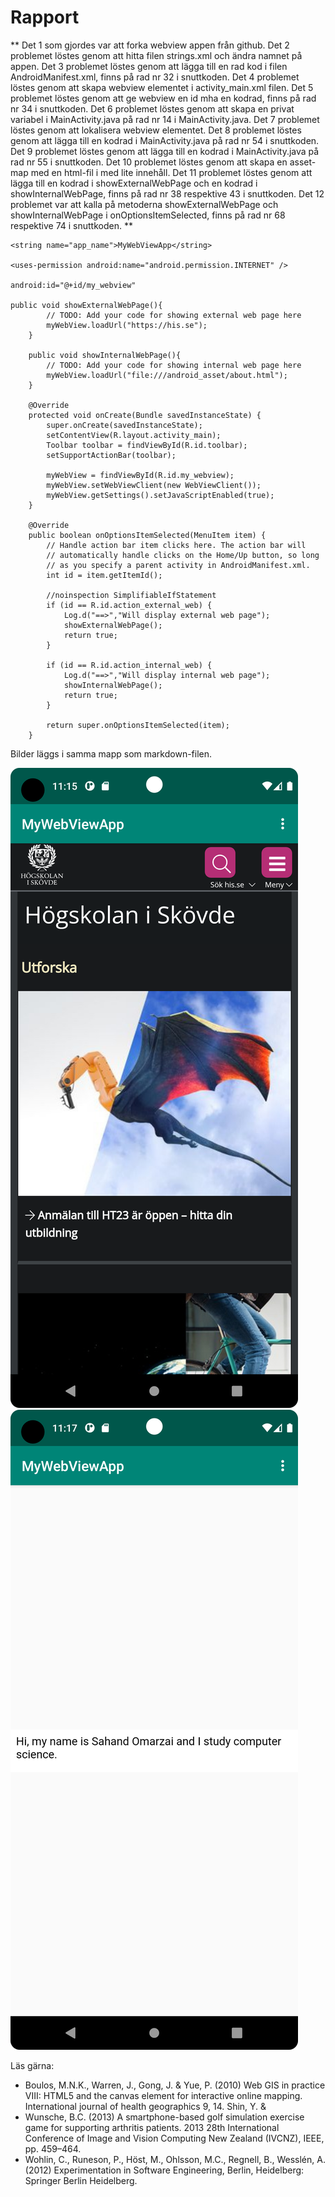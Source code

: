 
# Rapport

**
Det 1 som gjordes var att forka webview appen från github.
Det 2 problemet löstes genom att hitta filen strings.xml och ändra namnet på appen. 
Det 3 problemet löstes genom att lägga till en rad kod i filen AndroidManifest.xml, finns på rad nr 32 i snuttkoden.
Det 4 problemet löstes genom att skapa webview elementet i activity_main.xml filen.
Det 5 problemet löstes genom att ge webview en id mha en kodrad, finns på rad nr 34 i snuttkoden.
Det 6 problemet löstes genom att skapa en privat variabel i MainActivity.java på rad nr 14 i MainActivity.java.
Det 7 problemet löstes genom att lokalisera webview elementet.
Det 8 problemet löstes genom att lägga till en kodrad i MainActivity.java på rad nr 54 i snuttkoden.
Det 9 problemet löstes genom att lägga till en kodrad i MainActivity.java på rad nr 55 i snuttkoden.
Det 10 problemet löstes genom att skapa en asset-map med en html-fil i med lite innehåll.
Det 11 problemet löstes genom att lägga till en kodrad i showExternalWebPage och en kodrad i showInternalWebPage, finns på rad nr 38 respektive 43 i snuttkoden.
Det 12 problemet var att kalla på metoderna showExternalWebPage och showInternalWebPage i onOptionsItemSelected, finns på rad nr 68 respektive 74 i snuttkoden.
**

```
<string name="app_name">MyWebViewApp</string>

<uses-permission android:name="android.permission.INTERNET" />

android:id="@+id/my_webview"

public void showExternalWebPage(){
        // TODO: Add your code for showing external web page here
        myWebView.loadUrl("https://his.se");
    }

    public void showInternalWebPage(){
        // TODO: Add your code for showing internal web page here
        myWebView.loadUrl("file:///android_asset/about.html");
    }
    
    @Override
    protected void onCreate(Bundle savedInstanceState) {
        super.onCreate(savedInstanceState);
        setContentView(R.layout.activity_main);
        Toolbar toolbar = findViewById(R.id.toolbar);
        setSupportActionBar(toolbar);
        
        myWebView = findViewById(R.id.my_webview);
        myWebView.setWebViewClient(new WebViewClient());
        myWebView.getSettings().setJavaScriptEnabled(true);
    }
    
    @Override
    public boolean onOptionsItemSelected(MenuItem item) {
        // Handle action bar item clicks here. The action bar will
        // automatically handle clicks on the Home/Up button, so long
        // as you specify a parent activity in AndroidManifest.xml.
        int id = item.getItemId();

        //noinspection SimplifiableIfStatement
        if (id == R.id.action_external_web) {
            Log.d("==>","Will display external web page");
            showExternalWebPage();
            return true;
        }

        if (id == R.id.action_internal_web) {
            Log.d("==>","Will display internal web page");
            showInternalWebPage();
            return true;
        }

        return super.onOptionsItemSelected(item);
    }
```

Bilder läggs i samma mapp som markdown-filen.

![](externalWebPage.png)
![](internalWebPage.png)

Läs gärna:

- Boulos, M.N.K., Warren, J., Gong, J. & Yue, P. (2010) Web GIS in practice VIII: HTML5 and the canvas element for interactive online mapping. International journal of health geographics 9, 14. Shin, Y. &
- Wunsche, B.C. (2013) A smartphone-based golf simulation exercise game for supporting arthritis patients. 2013 28th International Conference of Image and Vision Computing New Zealand (IVCNZ), IEEE, pp. 459–464.
- Wohlin, C., Runeson, P., Höst, M., Ohlsson, M.C., Regnell, B., Wesslén, A. (2012) Experimentation in Software Engineering, Berlin, Heidelberg: Springer Berlin Heidelberg.
